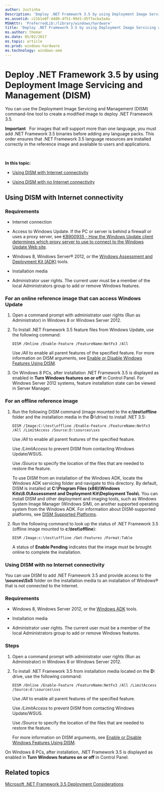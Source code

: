 ```yaml
---
author: Justinha
Description: 'Deploy .NET Framework 3.5 by using Deployment Image Servicing and Management (DISM)'
ms.assetid: c21b1e0f-d480-4f51-99d1-d5f7acba3a4a
MSHAttr: 'PreferredLib:/library/windows/hardware'
title: 'Deploy .NET Framework 3.5 by using Deployment Image Servicing and Management (DISM)'
ms.author: themar
ms.date: 05/02/2017
ms.topic: article
ms.prod: windows-hardware
ms.technology: windows-oem
---
```


# Deploy .NET Framework 3.5 by using Deployment Image Servicing and Management (DISM)


You can use the Deployment Image Servicing and Management (DISM) command-line tool to create a modified image to deploy .NET Framework 3.5.

**Important**  
For images that will support more than one language, you must add .NET Framework 3.5 binaries before adding any language packs. This order ensures that .NET Framework 3.5 language resources are installed correctly in the reference image and available to users and applications.

 

**In this topic:**

-   [Using DISM with Internet connectivity](#internet)

-   [Using DISM with no Internet connectivity](#nointerent)

## <span id="internet"></span><span id="INTERNET"></span>Using DISM with Internet connectivity


### <span id="Requirements"></span><span id="requirements"></span><span id="REQUIREMENTS"></span>Requirements

-   Internet connection

-   Access to Windows Update. If the PC or server is behind a firewall or uses a proxy server, see [KB900935 - How the Windows Update client determines which proxy server to use to connect to the Windows Update Web site](http://support.microsoft.com/kb/900935).

-   Windows 8, Windows Server® 2012, or the [Windows Assessment and Deployment Kit (ADK)](http://go.microsoft.com/fwlink/p/?linkid=325506) tools.

-   Installation media

-   Administrator user rights. The current user must be a member of the local Administrators group to add or remove Windows features.

### <span id="For_an_online_reference_image_that_can_access_Windows_Update"></span><span id="for_an_online_reference_image_that_can_access_windows_update"></span><span id="FOR_AN_ONLINE_REFERENCE_IMAGE_THAT_CAN_ACCESS_WINDOWS_UPDATE"></span>For an online reference image that can access Windows Update

1.  Open a command prompt with administrator user rights (Run as Administrator) in Windows 8 or Windows Server 2012.

2.  To Install .NET Framework 3.5 feature files from Windows Update, use the following command:

    ```
    DISM /Online /Enable-Feature /FeatureName:NetFx3 /All 
    ```

    Use */All* to enable all parent features of the specified feature. For more information on DISM arguments, see [Enable or Disable Windows Features Using DISM](http://go.microsoft.com/fwlink/p/?linkid=259118).

3.  On Windows 8 PCs, after installation .NET Framework 3.5 is displayed as enabled in **Turn Windows features on or off** in Control Panel. For Windows Server 2012 systems, feature installation state can be viewed in Server Manager.

### <span id="For_an_offline_reference_image"></span><span id="for_an_offline_reference_image"></span><span id="FOR_AN_OFFLINE_REFERENCE_IMAGE"></span>For an offline reference image

1.  Run the following DISM command (image mounted to the **c:\\test\\offline** folder and the installation media in the **D:**\\drive) to install .NET 3.5:

    ```
    DISM /Image:C:\test\offline /Enable-Feature /FeatureName:NetFx3 /All /LimitAccess /Source:D:\sources\sxs
    ```

    Use */All* to enable all parent features of the specified feature.

    Use */LimitAccess* to prevent DISM from contacting Windows Update/WSUS.

    Use */Source* to specify the location of the files that are needed to restore the feature.

    To use DISM from an installation of the Windows ADK, locate the Windows ADK servicing folder and navigate to this directory. By default, DISM is installed at **C:\\Program Files (x86)\\Windows Kits\\8.0\\Assessment and Deployment Kit\\Deployment Tools\\**. You can install DISM and other deployment and imaging tools, such as Windows System Image Manager (Windows SIM), on another supported operating system from the Windows ADK. For information about DISM-supported platforms, see [DISM Supported Platforms](http://go.microsoft.com/fwlink/p/?LinkId=698536).

2.  Run the following command to look up the status of .NET Framework 3.5 (offline image mounted to **c:\\test\\offline**):

    ```
    DISM /Image:c:\test\offline /Get-Features /Format:Table
    ```

    A status of **Enable Pending** indicates that the image must be brought online to complete the installation.

### <span id="nointerent"></span><span id="NOINTERENT"></span>Using DISM with no Internet connectivity

You can use DISM to add .NET Framework 3.5 and provide access to the **\\sources\\SxS** folder on the installation media to an installation of Windows® that is not connected to the Internet.

### <span id="Requirements"></span><span id="requirements"></span><span id="REQUIREMENTS"></span>Requirements

-   Windows 8, Windows Server 2012, or the [Windows ADK](http://go.microsoft.com/fwlink/p/?linkid=325506) tools.

-   Installation media

-   Administrator user rights. The current user must be a member of the local Administrators group to add or remove Windows features.

### <span id="Steps"></span><span id="steps"></span><span id="STEPS"></span>Steps

1.  Open a command prompt with administrator user rights (Run as Administrator) in Windows 8 or Windows Server 2012.

2.  To install .NET Framework 3.5 from installation media located on the **D:** drive, use the following command:

    ```
    DISM /Online /Enable-Feature /FeatureName:NetFx3 /All /LimitAccess /Source:d:\sources\sxs
    ```

    Use */All* to enable all parent features of the specified feature.

    Use */LimitAccess* to prevent DISM from contacting Windows Update/WSUS.

    Use */Source* to specify the location of the files that are needed to restore the feature.

    For more information on DISM arguments, see [Enable or Disable Windows Features Using DISM](http://go.microsoft.com/fwlink/p/?linkid=259118).

On Windows 8 PCs, after installation, .NET Framework 3.5 is displayed as enabled in **Turn Windows features on or off** in Control Panel.

## <span id="related_topics"></span>Related topics


[Microsoft .NET Framework 3.5 Deployment Considerations](microsoft-net-framework-35-deployment-considerations.md)

 

 







